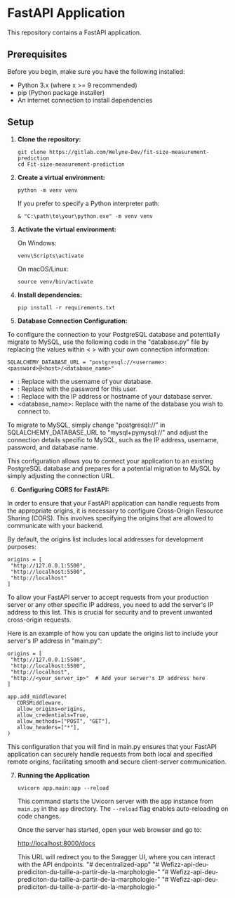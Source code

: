 # FastAPI Application

This repository contains a FastAPI application.

## Prerequisites

Before you begin, make sure you have the following installed:
- Python 3.x (where x >= 9 recommended)
- pip (Python package installer)
- An internet connection to install dependencies

## Setup

1. **Clone the repository:**
   ```
   git clone https://gitlab.com/Welyne-Dev/fit-size-measurement-prediction
   cd Fit-size-measurement-prediction
   ```

2. **Create a virtual environment:**
   ```
   python -m venv venv
   ```
   If you prefer to specify a Python interpreter path:
   ```
   & "C:\path\to\your\python.exe" -m venv venv
   ```

3. **Activate the virtual environment:**

   On Windows:
   ```
   venv\Scripts\activate
   ```

   On macOS/Linux:
   ```
   source venv/bin/activate
   ```

4. **Install dependencies:**
   ```
   pip install -r requirements.txt
   ```

5. **Database Connection Configuration:**

To configure the connection to your PostgreSQL database and potentially migrate to MySQL, use the following code in the "database.py" file by replacing the values within < > with your own connection information:
   ```
   SQLALCHEMY_DATABASE_URL = "postgresql://<username>:<password>@<host>/<database_name>"
   ```
   - <username>: Replace with the username of your database.
   - <password>: Replace with the password for this user.
   - <host>: Replace with the IP address or hostname of your database server.
   - <database_name>: Replace with the name of the database you wish to connect to.

To migrate to MySQL, simply change "postgresql://" in SQLALCHEMY_DATABASE_URL to "mysql+pymysql://" and adjust the connection details specific to MySQL, such as the IP address, username, password, and database name.

This configuration allows you to connect your application to an existing PostgreSQL database and prepares for a potential migration to MySQL by simply adjusting the connection URL.

6. **Configuring CORS for FastAPI:**

In order to ensure that your FastAPI application can handle requests from the appropriate origins, it is necessary to configure Cross-Origin Resource Sharing (CORS). This involves specifying the origins that are allowed to communicate with your backend.

By default, the origins list includes local addresses for development purposes:
   ```
   origins = [
    "http://127.0.0.1:5500",  
    "http://localhost:5500", 
    "http://localhost"
   ]
   ```
   
To allow your FastAPI server to accept requests from your production server or any other specific IP address, you need to add the server's IP address to this list. This is crucial for security and to prevent unwanted cross-origin requests.

Here is an example of how you can update the origins list to include your server's IP address in "main.py":
   ```
   origins = [
    "http://127.0.0.1:5500",
    "http://localhost:5500",
    "http://localhost",
    "http://<your_server_ip>"  # Add your server's IP address here
   ]

   app.add_middleware(
      CORSMiddleware,
      allow_origins=origins,
      allow_credentials=True,
      allow_methods=["POST", "GET"],
      allow_headers=["*"],
   )
   ```

This configuration that you will find in main.py ensures that your FastAPI application can securely handle requests from both local and specified remote origins, facilitating smooth and secure client-server communication.


7. **Running the Application**

   ```
   uvicorn app.main:app --reload
   ```

   This command starts the Uvicorn server with the app instance from `main.py` in the `app` directory. The `--reload` flag enables auto-reloading on code changes.

   Once the server has started, open your web browser and go to:

   [http://localhost:8000/docs](http://localhost:8000/docs)

   This URL will redirect you to the Swagger UI, where you can interact with the API endpoints.
"# decentralized-app" 
"# Wefizz-api-deu-prediciton-du-taille-a-partir-de-la-marphologie-" 
"# Wefizz-api-deu-prediciton-du-taille-a-partir-de-la-marphologie-" 
"# Wefizz-api-deu-prediciton-du-taille-a-partir-de-la-marphologie-" 
